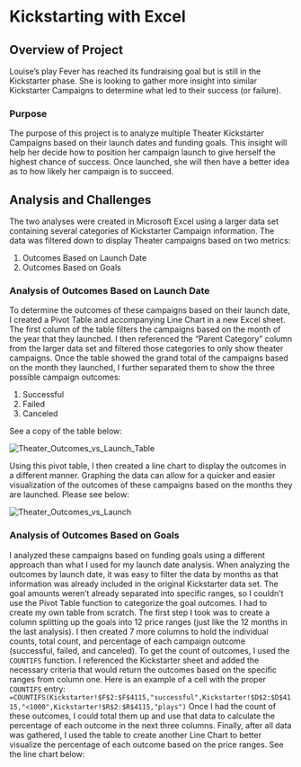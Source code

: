 # Kickstarting with Excel

## Overview of Project
Louise’s play Fever has reached its fundraising goal but is still in the Kickstarter phase. She is looking to gather more insight into similar Kickstarter Campaigns to determine what led to their success (or failure). 
### Purpose
The purpose of this project is to analyze multiple Theater Kickstarter Campaigns based on their launch dates and funding goals. This insight will help her decide how to position her campaign launch to give herself the highest chance of success. Once launched, she will then have a better idea as to how likely her campaign is to succeed.
## Analysis and Challenges
The two analyses were created in Microsoft Excel using a larger data set containing several categories of Kickstarter Campaign information. The data was filtered down to display Theater campaigns based on two metrics: 
1. Outcomes Based on Launch Date
2. Outcomes Based on Goals
### Analysis of Outcomes Based on Launch Date
To determine the outcomes of these campaigns based on their launch date, I created a Pivot Table and accompanying Line Chart in a new Excel sheet. The first column of the table filters the campaigns based on the month of the year that they launched. I then referenced the “Parent Category” column from the larger data set and filtered those categories to only show theater campaigns. Once the table showed the grand total of the campaigns based on the month they launched, I further separated them to show the three possible campaign outcomes:
1. Successful
2. Failed
3. Canceled

See a copy of the table below:

![Theater_Outcomes_vs_Launch_Table](https://user-images.githubusercontent.com/94764735/145914087-528350e4-5eb7-450d-a579-0f3beba80985.png)

Using this pivot table, I then created a line chart to display the outcomes in a different manner. Graphing the data can allow for a quicker and easier visualization of the outcomes of these campaigns based on the months they are launched. Please see below:

![Theater_Outcomes_vs_Launch](https://user-images.githubusercontent.com/94764735/145914204-0e0b0dd5-3125-4fe7-8bc8-58562a96e59e.png)

### Analysis of Outcomes Based on Goals
I analyzed these campaigns based on funding goals using a different approach than what I used for my launch date analysis. When analyzing the outcomes by launch date, it was easy to filter the data by months as that information was already included in the original Kickstarter data set. The goal amounts weren’t already separated into specific ranges, so I couldn’t use the Pivot Table function to categorize the goal outcomes. I had to create my own table from scratch. 
The first step I took was to create a column splitting up the goals into 12 price ranges (just like the 12 months in the last analysis). I then created 7 more columns to hold the individual counts, total count, and percentage of each campaign outcome (successful, failed, and canceled). To get the count of outcomes, I used the `COUNTIFS` function. I referenced the Kickstarter sheet and added the necessary criteria that would return the outcomes based on the specific ranges from column one. Here is an example of a cell with the proper `COUNTIFS` entry:  `=COUNTIFS(Kickstarter!$F$2:$F$4115,"successful",Kickstarter!$D$2:$D$4115,"<1000",Kickstarter!$R$2:$R$4115,"plays")`
Once I had the count of these outcomes, I could total them up and use that data to calculate the percentage of each outcome in the next three columns. Finally, after all data was gathered, I used the table to create another Line Chart to better visualize the percentage of each outcome based on the price ranges. See the line chart below:
